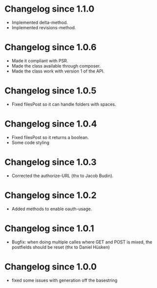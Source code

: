 # Changelog since 1.1.0

* Implemented delta-method.
* Implemented revisions-method.

# Changelog since 1.0.6

* Made it compliant with PSR.
* Made the class available through composer.
* Made the class work with version 1 of the API.

# Changelog since 1.0.5

* Fixed filesPost so it can handle folders with spaces.

# Changelog since 1.0.4

* Fixed filesPost so it returns a boolean.
* Some code styling

# Changelog since 1.0.3
* Corrected the authorize-URL (thx to Jacob Budin).

# Changelog since 1.0.2

* Added methods to enable oauth-usage.

# Changelog since 1.0.1

* Bugfix: when doing multiple calles where GET and POST is mixed, the postfields
should be reset (thx to Daniel Hüsken)

# Changelog since 1.0.0

* fixed some issues with generation off the basestring